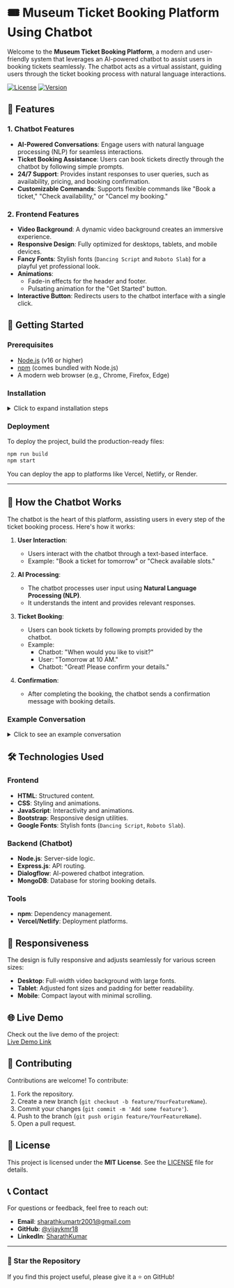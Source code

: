 
# 🎟️ Museum Ticket Booking Platform Using Chatbot

Welcome to the **Museum Ticket Booking Platform**, a modern and user-friendly system that leverages an AI-powered chatbot to assist users in booking tickets seamlessly. The chatbot acts as a virtual assistant, guiding users through the ticket booking process with natural language interactions.

[![License](https://img.shields.io/badge/license-MIT-blue.svg)](LICENSE)
[![Version](https://img.shields.io/badge/version-1.0.0-green.svg)](https://github.com/vijaykmr18/museum-ticket-booking)


## 🌟 Features

### 1. **Chatbot Features**
- **AI-Powered Conversations**: Engage users with natural language processing (NLP) for seamless interactions.
- **Ticket Booking Assistance**: Users can book tickets directly through the chatbot by following simple prompts.
- **24/7 Support**: Provides instant responses to user queries, such as availability, pricing, and booking confirmation.
- **Customizable Commands**: Supports flexible commands like "Book a ticket," "Check availability," or "Cancel my booking."

### 2. **Frontend Features**
- **Video Background**: A dynamic video background creates an immersive experience.
- **Responsive Design**: Fully optimized for desktops, tablets, and mobile devices.
- **Fancy Fonts**: Stylish fonts (`Dancing Script` and `Roboto Slab`) for a playful yet professional look.
- **Animations**:
  - Fade-in effects for the header and footer.
  - Pulsating animation for the "Get Started" button.
- **Interactive Button**: Redirects users to the chatbot interface with a single click.


## 🚀 Getting Started

### Prerequisites

- [Node.js](https://nodejs.org) (v16 or higher)
- [npm](https://www.npmjs.com/) (comes bundled with Node.js)
- A modern web browser (e.g., Chrome, Firefox, Edge)


### Installation

<details>
<summary>Click to expand installation steps</summary>

#### 1. Clone the Repository

```bash
git clone https://github.com/Sharathkumartr/MuseumTicketBooking.git
cd MuseumTicketBooking

#### 2. Install Dependencies

```bash
npm install
```

#### 3. Run the Development Server

```bash
npm run dev
```

#### 4. Open in Browser

Visit [http://localhost:3000](http://localhost:3000) to view the app.

</details>


### Deployment

To deploy the project, build the production-ready files:

```bash
npm run build
npm start
```

You can deploy the app to platforms like Vercel, Netlify, or Render.

---

## 🤖 How the Chatbot Works

The chatbot is the heart of this platform, assisting users in every step of the ticket booking process. Here's how it works:

1. **User Interaction**:
   - Users interact with the chatbot through a text-based interface.
   - Example: "Book a ticket for tomorrow" or "Check available slots."

2. **AI Processing**:
   - The chatbot processes user input using **Natural Language Processing (NLP)**.
   - It understands the intent and provides relevant responses.

3. **Ticket Booking**:
   - Users can book tickets by following prompts provided by the chatbot.
   - Example:
     - Chatbot: "When would you like to visit?"
     - User: "Tomorrow at 10 AM."
     - Chatbot: "Great! Please confirm your details."

4. **Confirmation**:
   - After completing the booking, the chatbot sends a confirmation message with booking details.


### Example Conversation

<details>
<summary>Click to see an example conversation</summary>

**User**: "I want to book a ticket."  
**Chatbot**: "Sure! When would you like to visit the museum?"  

**User**: "Tomorrow at 2 PM."  
**Chatbot**: "Got it! How many tickets would you like to book?"  

**User**: "Two tickets."  
**Chatbot**: "Your booking is confirmed! You have booked 2 tickets for tomorrow at 2 PM. Thank you!"  

</details>


## 🛠️ Technologies Used

### Frontend
- **HTML**: Structured content.
- **CSS**: Styling and animations.
- **JavaScript**: Interactivity and animations.
- **Bootstrap**: Responsive design utilities.
- **Google Fonts**: Stylish fonts (`Dancing Script`, `Roboto Slab`).

### Backend (Chatbot)
- **Node.js**: Server-side logic.
- **Express.js**: API routing.
- **Dialogflow**: AI-powered chatbot integration.
- **MongoDB**: Database for storing booking details.

### Tools
- **npm**: Dependency management.
- **Vercel/Netlify**: Deployment platforms.



## 📱 Responsiveness

The design is fully responsive and adjusts seamlessly for various screen sizes:
- **Desktop**: Full-width video background with large fonts.
- **Tablet**: Adjusted font sizes and padding for better readability.
- **Mobile**: Compact layout with minimal scrolling.



## 🌐 Live Demo

Check out the live demo of the project:  
[Live Demo Link](https://v0-museum-ticket-booking-page.vercel.app/)



## 🤝 Contributing

Contributions are welcome! To contribute:

1. Fork the repository.
2. Create a new branch (`git checkout -b feature/YourFeatureName`).
3. Commit your changes (`git commit -m 'Add some feature'`).
4. Push to the branch (`git push origin feature/YourFeatureName`).
5. Open a pull request.



## 📜 License

This project is licensed under the **MIT License**. See the [LICENSE](LICENSE) file for details.



## 📞 Contact

For questions or feedback, feel free to reach out:

- **Email**: [sharathkumartr2001@gmail.com](mailto:sharathkumartr2001@gmail.com)
- **GitHub**: [@vijaykmr18](https://github.com/Sharathkumartr)
- **LinkedIn**: [SharathKumar](https://www.linkedin.com/in/sharathkumar22/)

---

### 🌟 Star the Repository

If you find this project useful, please give it a ⭐ on GitHub!

